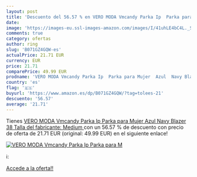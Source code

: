 ```yaml
---
layout: post
title: 'Descuento del 56.57 % en VERO MODA Vmcandy Parka Ip  Parka para M'
date: 
image: 'https://images-eu.ssl-images-amazon.com/images/I/41uhLE4bC4L._SL200_.jpg'
comments: true
category: ofertas
author: ring
slug: 'B071GZ4GQW-es'
actualPrice: 21.71 EUR
currency: EUR
price: 21.71
comparePrice: 49.99 EUR
prodname: 'VERO MODA Vmcandy Parka Ip  Parka para Mujer  Azul  Navy Blazer   38  Talla del fabricante: Medium '
country: 'es'
flag: '🇪🇸'
buyurl: 'https://www.amazon.es/dp/B071GZ4GQW/?tag=tolees-21'
descuento: '56.57'
average: '21.71'
---
```


Tienes [VERO MODA Vmcandy Parka Ip  Parka para Mujer  Azul  Navy Blazer   38  Talla del fabricante: Medium ](https://www.amazon.es/dp/B071GZ4GQW/?tag=tolees-21) con un 56.57 % de descuento con precio de oferta de 21.71 EUR (original: 49.99 EUR) en el siguiente enlace!

[![VERO MODA Vmcandy Parka Ip  Parka para M](https://images-eu.ssl-images-amazon.com/images/I/41uhLE4bC4L._SL200_.jpg)](https://www.amazon.es/dp/B071GZ4GQW/?tag=tolees-21)

ℹ️:


[Accede a la oferta!!](https://www.amazon.es/dp/B071GZ4GQW/?tag=tolees-21)
